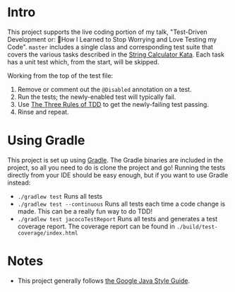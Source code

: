 # Intro
This project supports the live coding portion of my talk, "Test-Driven Development or: How I Learned to Stop Worrying and Love Testing my Code". `master` includes a single class and corresponding test suite that covers the various tasks described in the [String Calculator Kata](http://www.peterprovost.org/blog/2012/05/02/kata-the-only-way-to-learn-tdd#the-string-calculator-kata). Each task has a unit test which, from the start, will be skipped.

Working from the top of the test file:

1. Remove or comment out the `@Disabled` annotation on a test. 
1. Run the tests; the newly-enabled test will typically fail. 
1. Use [The Three Rules of TDD](http://butunclebob.com/ArticleS.UncleBob.TheThreeRulesOfTdd) to get the newly-failing test passing. 
1. Rinse and repeat.

# Using Gradle
This project is set up using [Gradle](https://gradle.org/). The Gradle binaries are included in the project, so all you need to do is clone the project and go! Running the tests directly from your IDE should be easy enough, but if you want to use Gradle instead: 

* `./gradlew test` Runs all tests
* `./gradlew test --continuous` Runs all tests each time a code change is made. This can be a really fun way to do TDD!
* `./gradlew test jacocoTestReport` Runs all tests and generates a test coverage report. The coverage report can be found in `./build/test-coverage/index.html`

# Notes
* This project generally follows [the Google Java Style Guide](https://google.github.io/styleguide/javaguide.html).
